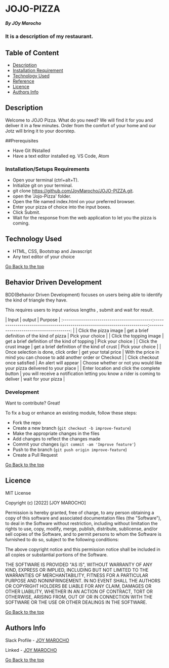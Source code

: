 # JOJO-PIZZA
##### By JOy Marocho
### It is a description of my restaurant.
## Table of Content
+ [Description](#description)
+ [Installation Requirement](#Installation)
+ [Technology Used](#technology-used)
+ [Reference](#reference)
+ [Licence](#licence)
+ [Authors Info](#author-Info)
## Description
<p>Welcome to JOJO Pizza. What do you need? We will find it for you and deliver it in a few minutes. Order from the comfort of your home and our Jotz will bring it to your doorstep.</p>

##Prerequisites
- Have Git INstalled
- Have a text editor installed eg. VS Code, Atom


### Installation/Setups Requirements
-   Open your terminal (ctrl+alt+T).
-   Initialize git on your terminal.
-   git clone <https://github.com/JoyMarocho/JOJO-PIZZA.git>.
-   open the 'Jojo-Pizza' folder.
-   Open the file named index.html on your preferred browser.
-   Enter your pizza of choice into the input boxes.
-   Click Submit.
-   Wait for the response from the web application to let you the pizza is coming.
 
## Technology Used
 * HTML, CSS, Bootstrap and Javascript
 * Any text editor of your choice 
 
 [Go Back to the top](#JOJO-PIZZA)
 
 ## Behavior Driven Development
BDD(Behavior Driven Development) focuses on users being able to identify the kind of triangle they have.

This requires users to input various lengths , submit and wait for result.

| Input                                      |                                     output                                   |                       Purpose      |
:--------------------------------------------:---------------------------------------------------------------------------:---------------------------------------: |
| Click the pizza image                      |                  get a brief definition of the kind of pizza                  |           Pick your choice        |
| Click the topping image                    |       get a brief definition of the kind of topping                           |    Pick your choice               |
| Click the crust image                      |               get a brief definition of the kind of crust                     |                Pick your choice   |
| Once selection is done, click order        |          get your total price           |  With the price in mind you can choose to add another order or Checkout |
| Click checkout once satisfied              |       An alert will appear              | Choose whether or not you would like your pizza delivered to your place |
| Enter location  and click the complete button | you will receive a notification letting you know a rider is coming to deliver |           wait for your pizza  |


### Development

Want to contribute? Great!

To fix a bug or enhance an existing module, follow these steps:

- Fork the repo
- Create a new branch (`git checkout -b improve-feature`)
- Make the appropriate changes in the files
- Add changes to reflect the changes made
- Commit your changes (`git commit -am 'Improve feature'`)
- Push to the branch (`git push origin improve-feature`)
- Create a Pull Request 
 
 [Go Back to the top](#JOJO-PIZZA)

  ## Licence
 
 MIT License
 
 Copyright (c) [2022] [JOY MAROCHO]
 
 Permission is hereby granted, free of charge, to any person obtaining a copy
 of this software and associated documentation files (the "Software"), to deal
 in the Software without restriction, including without limitation the rights
 to use, copy, modify, merge, publish, distribute, sublicense, and/or sell
 copies of the Software, and to permit persons to whom the Software is
 furnished to do so, subject to the following conditions:
 
 The above copyright notice and this permission notice shall be included in all
 copies or substantial portions of the Software.
 
 THE SOFTWARE IS PROVIDED "AS IS", WITHOUT WARRANTY OF ANY KIND, EXPRESS OR
 IMPLIED, INCLUDING BUT NOT LIMITED TO THE WARRANTIES OF MERCHANTABILITY,
 FITNESS FOR A PARTICULAR PURPOSE AND NONINFRINGEMENT. IN NO EVENT SHALL THE
 AUTHORS OR COPYRIGHT HOLDERS BE LIABLE FOR ANY CLAIM, DAMAGES OR OTHER
 LIABILITY, WHETHER IN AN ACTION OF CONTRACT, TORT OR OTHERWISE, ARISING FROM,
 OUT OF OR IN CONNECTION WITH THE SOFTWARE OR THE USE OR OTHER DEALINGS IN THE
 SOFTWARE.
 
 [Go Back to the top](#JOJO-PIZZA)
 
 ## Authors Info
 
 Slack Profile - [JOY MAROCHO](https://app.slack.com/client/T0101L740P4/D0330AQB1PSlack%20Profile%20-%20[JOY%20MAROCHO](https://app.slack.com/client/T077KKCG6/GLRQR61NW/user_profile/UKXhttps://app.slack.com/client/T0101L740P4/D0330AQB1PSlack%20Profile%20-%20[JOY%20MAROCHO](https://app.slack.com/client/T077KKCG6/GLRQR61NW/user_profile/UKXCHMCNP?cdn_fallback=1)WCHMCNP?cdn_fallback=1)W)
 
 Linked - [JOY MAROCHO](https://www.linkedin.com/in/joy-marocho-553b3b12a/)
 
 [Go Back to the top](#JOJO-PIZZA)
